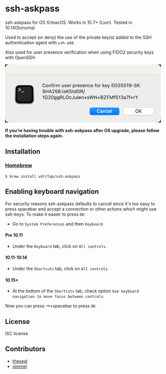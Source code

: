 ssh-askpass
===========

ssh-askpass for OS X/macOS. Works in 10.7+ (Lion). Tested in 10.14(Sonoma)

Used to accept (or deny) the use of the private key(s) added to the SSH authentication agent with `ssh-add`.

Also used for user presence verification when using FIDO2 security keys with OpenSSH.

![image-20240102171237053](./README.assets/image-20240102171237053.png)




**If you’re having trouble with ssh-askpass after OS upgrade, please follow the installation steps again.**

## Installation

### [Homebrew](https://brew.sh/)
```
$ brew install vdr/tap/ssh-askpass
```

## Enabling keyboard navigation
For security reasons ssh-askpass defaults to cancel since it's too easy to
press spacebar and accept a connection or other actions which might use
ssh-keys. To make it easier to press `OK`:

* Go to `System Preferences` and then `Keyboard`.

#### Pre 10.11
* Under the `Keyboard` tab, click on `All controls`.

#### 10.11-10.14
* Under the `Shortcuts` tab, click on `All controls`.

#### 10.15+
* At the bottom of the `Shortcuts` tab, check option `Use keyboard navigation to move focus between controls`.

Now you can press ⇥+spacebar to press `OK`.

## License
ISC license

## Contributors
* [theseal](https://github.com/theseal)
* [simmel](https://github.com/simmel)
